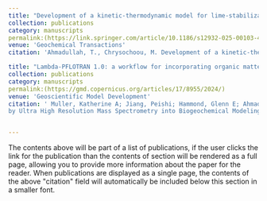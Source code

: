 ```yaml
---
title: "Development of a kinetic-thermodynamic model for lime-stabilization of Na-bentonite"
collection: publications
category: manuscripts
permalink:(https://link.springer.com/article/10.1186/s12932-025-00103-4)
venue: 'Geochemical Transactions'
citation: 'Ahmadullah, T., Chrysochoou, M. Development of a kinetic-thermodynamic model for lime-stabilization of Na-bentonite. Geochem Trans 26, 6 (2025). https://doi.org/10.1186/s12932-025-00103-4.'

title: "Lambda-PFLOTRAN 1.0: a workflow for incorporating organic matter chemistry informed by ultra high resolution mass spectrometry into biogeochemical modeling"
collection: publications
category: manuscripts
permalink:(https://gmd.copernicus.org/articles/17/8955/2024/)
venue: 'Geoscientific Model Development'
citation: ' Muller, Katherine A; Jiang, Peishi; Hammond, Glenn E; Ahmadullah, Tasneem; Song, Hyun-Soeb; Ward, Nicholas; Bowe, Madison; Chu, Rosalie; Zhao, Qian; Garayburu-Caruso, Vanessa A; Roebuck, Alan; Chen, Xingyuan. “Lambda-PFLOTRAN 1.0: Workflow for Incorporating Organic Matter Chemistry Informed 
by Ultra High Resolution Mass Spectrometry into Biogeochemical Modeling.” Geoscientific Model Development, 2024. doi:10.5194/gmd-17-8955-2024'


---
```

The contents above will be part of a list of publications, if the user clicks the link for the publication than the contents of section will be rendered as a full page, allowing you to provide more information about the paper for the reader. When publications are displayed as a single page, the contents of the above "citation" field will automatically be included below this section in a smaller font.
